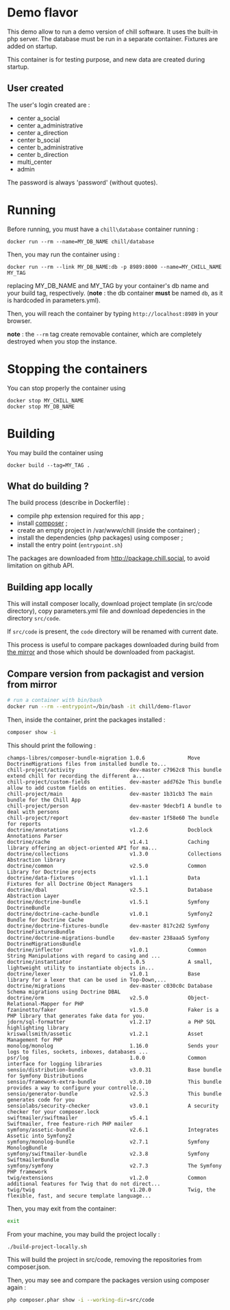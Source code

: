 Demo flavor
===========

This demo allow to run a demo version of chill software. It uses the built-in php server. The database must be run in a separate container. Fixtures are added on startup.

This container is for testing purpose, and new data are created during startup.

User created
------------

The user's login created are : 

- center a_social
- center a_administrative
- center a_direction
- center b_social 
- center b_administrative
- center b_direction
- multi_center
- admin

The password is always 'password' (without quotes).

Running
=======

Before running, you must have a `chill\database` container running : 

```
docker run --rm --name=MY_DB_NAME chill/database
```

Then, you may run the container using :

```
docker run --rm --link MY_DB_NAME:db -p 8989:8000 --name=MY_CHILL_NAME MY_TAG
```

replacing MY_DB_NAME and MY_TAG by your container's db name and your build tag, respectively. (**note** : the db container **must** be named `db`, as it is hardcoded in parameters.yml).

Then, you will reach the container by typing `http://localhost:8989` in your browser.

**note** : the `--rm` tag create removable container, which are completely destroyed when you stop the instance.  

Stopping the containers
=======================

You can stop properly the container using 

```
docker stop MY_CHILL_NAME
docker stop MY_DB_NAME
```

Building
========

You may build the container using 

```
docker build --tag=MY_TAG .
```

What do building ?
------------------

The build process (describe in Dockerfile) :

- compile php extension required for this app ;
- install [composer](https://getcomposer.org) ;
- create an empty project in /var/www/chill (inside the container) ;
- install the dependencies (php packages) using composer ;
- install the entry point (`entrypoint.sh`)

The packages are downloaded from http://package.chill.social, to avoid limitation on github API.

Building app locally
---------------------

This will install composer locally, download project template (in src/code directory), copy parameters.yml file and download depedencies in the directory `src/code`.

If `src/code` is present, the `code` directory will be renamed with current date.

This process is useful to compare packages downloaded during build from [the mirror](http://packages.chill.social) and those which should be downloaded from packagist.

Compare version from packagist and version from mirror
-----------------------------------------------------

```bash
# run a container with bin/bash
docker run --rm --entrypoint=/bin/bash -it chill/demo-flavor
```

Then, inside the container, print the packages installed :
```bash
composer show -i
```

This should print the following :

```
champs-libres/composer-bundle-migration 1.0.6              Move DoctrineMigrations files from installed bundle to...
chill-project/activity                  dev-master c7962c8 This bundle extend chill for recording the different a...
chill-project/custom-fields             dev-master add762e This bundle allow to add custom fields on entities.
chill-project/main                      dev-master 1b31cb3 The main bundle for the Chill App
chill-project/person                    dev-master 9decbf1 A bundle to deal with persons
chill-project/report                    dev-master 1f58e60 The bundle for reports
doctrine/annotations                    v1.2.6             Docblock Annotations Parser
doctrine/cache                          v1.4.1             Caching library offering an object-oriented API for ma...
doctrine/collections                    v1.3.0             Collections Abstraction library
doctrine/common                         v2.5.0             Common Library for Doctrine projects
doctrine/data-fixtures                  v1.1.1             Data Fixtures for all Doctrine Object Managers
doctrine/dbal                           v2.5.1             Database Abstraction Layer
doctrine/doctrine-bundle                v1.5.1             Symfony DoctrineBundle
doctrine/doctrine-cache-bundle          v1.0.1             Symfony2 Bundle for Doctrine Cache
doctrine/doctrine-fixtures-bundle       dev-master 817c2d2 Symfony DoctrineFixturesBundle
doctrine/doctrine-migrations-bundle     dev-master 238aaa5 Symfony DoctrineMigrationsBundle
doctrine/inflector                      v1.0.1             Common String Manipulations with regard to casing and ...
doctrine/instantiator                   1.0.5              A small, lightweight utility to instantiate objects in...
doctrine/lexer                          v1.0.1             Base library for a lexer that can be used in Top-Down,...
doctrine/migrations                     dev-master c030c0c Database Schema migrations using Doctrine DBAL
doctrine/orm                            v2.5.0             Object-Relational-Mapper for PHP
fzaninotto/faker                        v1.5.0             Faker is a PHP library that generates fake data for you.
jdorn/sql-formatter                     v1.2.17            a PHP SQL highlighting library
kriswallsmith/assetic                   v1.2.1             Asset Management for PHP
monolog/monolog                         1.16.0             Sends your logs to files, sockets, inboxes, databases ...
psr/log                                 1.0.0              Common interface for logging libraries
sensio/distribution-bundle              v3.0.31            Base bundle for Symfony Distributions
sensio/framework-extra-bundle           v3.0.10            This bundle provides a way to configure your controlle...
sensio/generator-bundle                 v2.5.3             This bundle generates code for you
sensiolabs/security-checker             v3.0.1             A security checker for your composer.lock
swiftmailer/swiftmailer                 v5.4.1             Swiftmailer, free feature-rich PHP mailer
symfony/assetic-bundle                  v2.6.1             Integrates Assetic into Symfony2
symfony/monolog-bundle                  v2.7.1             Symfony MonologBundle
symfony/swiftmailer-bundle              v2.3.8             Symfony SwiftmailerBundle
symfony/symfony                         v2.7.3             The Symfony PHP framework
twig/extensions                         v1.2.0             Common additional features for Twig that do not direct...
twig/twig                               v1.20.0            Twig, the flexible, fast, and secure template language...
```

Then, you may exit from the container: 

```bash
exit
```

From your machine, you may build the project locally : 

```bash
./build-project-locally.sh
```

This will build the project in src/code, removing the repositories from composer.json.

Then, you may see and compare the packages version using composer again : 

```bash
php composer.phar show -i --working-dir=src/code 
```


